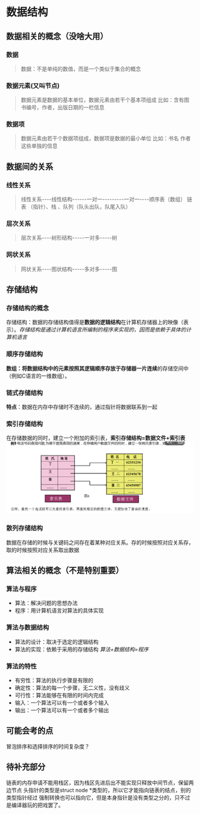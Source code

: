 # 数据结构
## 数据相关的概念（没啥大用）
### 数据
> 数据：不是单纯的数值，而是一个类似于集合的概念
### 数据元素(又叫节点)
> 数据元素是数据的基本单位，数据元素由若干个基本项组成
比如：含有图书编号，作者，出版日期的一栏信息
### 数据项
> 数据元素由若干个数据项组成，数据项是数据的最小单位
比如：书名 作者这些单独的信息
## 数据间的关系
### 线性关系
> 线性关系----线性结构------一对一---------一对一----顺序表（数组） 链表
> （指针）、栈 、队列（队头出队，队尾入队）
### 层次关系
> 层次关系----树形结构-----一对多-----树 
### 网状关系
> 网状关系----图状结构-----多对多-----图

## 存储结构
### 存储结构的概念
存储结构：数据的存储结构值得是**数据的逻辑结构**在计算机存储器上的映像（表示）。*存储结构是通过计算机语言所编制的程序来实现的，因而是依赖于具体的计算机语言*
### 顺序存储结构
**数组：**将数据结构中的元素按照其逻辑顺序存放于存储器一片**连续**的存储空间中（例如C语言的一维数组）。
### 链式存储结构
**特点**：数据在内存中存储时不连续的，通过指针将数据联系到一起
### 索引存储结构
在存储数据的同时，建立一个附加的索引表，**索引存储结构=数据文件+索引表**
![](img/索引存储结构.png)
### 散列存储结构
数据在存储的时候与关键码之间存在着某种对应关系。存的时候按照对应关系存，取的时候按照对应关系取出数据
## 算法相关的概念（不是特别重要）
### 算法与程序
- 算法：解决问题的思想办法
- 程序：用计算机语言对算法的具体实现
### 算法与数据结构
- 算法的设计：取决于选定的逻辑结构
- 算法的实现：依赖于采用的存储结构
*算法+数据结构=程序*
### 算法的特性
- 有穷性：算法的执行步骤是有限的
- 确定性：算法的每一个步骤，无二义性，没有歧义
- 可行性：算法能够在有限的时间内完成
- 输入：一个算法可以有一个或者多个输入
- 输出：一个算法可以有一个或者多个输出


## 可能会考的点
冒泡排序和选择排序的时间复杂度？












## 待补充部分
链表的内存申请不能用栈区，因为栈区先进后出不能实现只释放中间节点，保留两边节点
头指针的类型是struct node *类型的，所以它才能指向链表的结点，别的类型指针经过
强制转换也可以指向它，但是本身指针是没有类型之分的，只不过是编译器玩的把戏罢了。